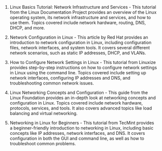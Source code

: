 

1. Linux Basics Tutorial: Network Infrastructure and Services - This tutorial from the Linux Documentation Project provides an overview of the Linux operating system, its network infrastructure and services, and how to use them. Topics covered include network hardware, routing, DNS, DHCP, and more.

2. Network Configuration in Linux - This article by Red Hat provides an introduction to network configuration in Linux, including configuration files, network interfaces, and system tools. It covers several different network scenarios, such as static IP addresses, DHCP, and VLANs.

3. How to Configure Network Settings in Linux - This tutorial from Linuxize provides step-by-step instructions on how to configure network settings in Linux using the command line. Topics covered include setting up network interfaces, configuring IP addresses and DNS, and troubleshooting common network issues.

4. Linux Networking Concepts and Configuration - This guide from the Linux Foundation provides an in-depth look at networking concepts and configuration in Linux. Topics covered include network hardware, protocols, services, and tools. It also covers advanced topics like load balancing and virtual networking.

5. Networking in Linux for Beginners - This tutorial from TecMint provides a beginner-friendly introduction to networking in Linux, including basic concepts like IP addresses, network interfaces, and DNS. It covers configuration in both the GUI and command line, as well as how to troubleshoot common problems.